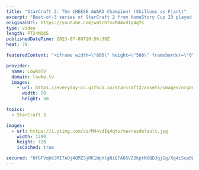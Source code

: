 ```yaml
---
title: "StarCraft 2: The CHEESE AWARD Champion! (Skillous vs Fjant)"
excerpt: "Best-of-3 series of StarCraft 2 from HomeStory Cup 23 played in Krefeld, Germany. This series of Zerg versus Protoss is between Fjant (Zerg) and Skillous (Protoss), and starts off with a very aggressive Spine Crawler Zergling rush in game 1. Support my work: https://patreon.com/lowkotv Lowko Merch: https://lowko.shop"
originalUrl: https://youtube.com/watch?v=M44vdIq4qYs
type: video
length: PT24M16S
publishedDateTime: 2023-07-08T10:56:39Z
heat: 79

featuredContent: "<iframe width=\"800\" height=\"500\" frameborder=\"0\" src=\"https://www.youtube.com/embed/M44vdIq4qYs\" allow=\"accelerometer; autoplay; encrypted-media; gyroscope; picture-in-picture\" allowfullscreen></iframe>"

provider:
  name: LowkoTV
  domain: lowko.tv
  images:
    - url: https://everyday-cc.github.io/starcraft2/assets/images/organizations/lowko.tv-50x50.jpg
      width: 50
      height: 50

topics:
  - StarCraft 2

images:
  - url: https://i.ytimg.com/vi/M44vdIq4qYs/maxresdefault.jpg
    width: 1280
    height: 720
    isCached: true

secured: "NfGFVqb6JMI7AOj4QMZSjMK1WphlgNiQFAO5VZ3kptNOQDJgjIg/Xg4iScp0WG8qUW5mH0fGXGrVyadN2MEVtds6efa6MJMTeUkmTZLVMkytKOImf68ocg0se4+YLfSpl5847WyuW3skTn/cXyVFseR+esuCzNtn+9oyrVfF8f6PMTCNsTkpxL0+N2xesjFv4x3wytIQ+N/SlP0ZhLOiTqn3YYR4KlrYE9nizauL4a7A5E7ds/2+b5Ge+nQjzDORJG5E2M21kK/23NNQmCAIuXlU4gLoMqIpqGRXIIBBvddSz1MvOSvSSvLyzS/1yseUuqpy5gPDap0iDAy9teuuoaAeRYSpbLLWrt5BaE4BKV1cpMLb49NbAswnCEn/0hPYC9zTqHzOuyVVTqZCs8qBO+8w422MCjrUUYnc6SzQ1A8=;qcFQmzws1jbF9xu/tNpw2A=="
---
```


